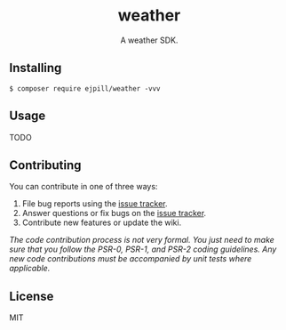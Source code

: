 <h1 align="center"> weather </h1>

<p align="center"> A weather SDK.</p>


## Installing

```shell
$ composer require ejpill/weather -vvv
```

## Usage

TODO

## Contributing

You can contribute in one of three ways:

1. File bug reports using the [issue tracker](https://github.com/ejpill/weather/issues).
2. Answer questions or fix bugs on the [issue tracker](https://github.com/ejpill/weather/issues).
3. Contribute new features or update the wiki.

_The code contribution process is not very formal. You just need to make sure that you follow the PSR-0, PSR-1, and PSR-2 coding guidelines. Any new code contributions must be accompanied by unit tests where applicable._

## License

MIT